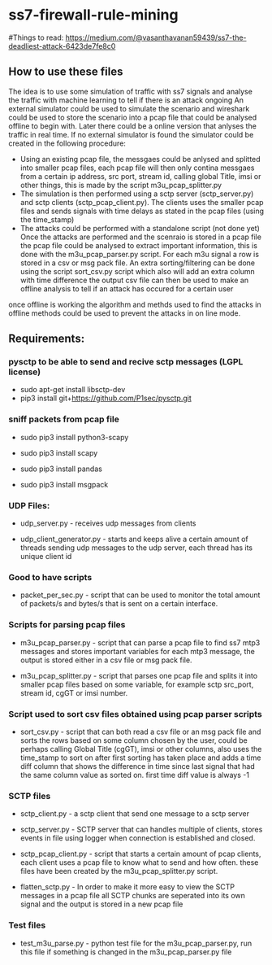 # ss7-firewall-rule-mining

#Things to read: https://medium.com/@vasanthavanan59439/ss7-the-deadliest-attack-6423de7fe8c0

## How to use these files
The idea is to use some simulation of traffic with ss7 signals and analyse the traffic with machine learning to tell if there is an attack ongoing
An external simulator could be used to simulate the scenario and wireshark could be used to store the scenario into a pcap file that could be analysed offline to begin with. Later there could be a online version that anlyses the traffic in real time.
If no external simulator is found the simulator could be created in the following procedure:
- Using an existing pcap file, the messgaes could be anlysed and splitted into smaller pcap files, each pcap file will then only contina messgaes from a certain ip address, src port, stream id, calling global Title, imsi or other things, this is made by the script m3u_pcap_splitter.py
- The simulation is then performed using a sctp server (sctp_server.py) and sctp clients (sctp_pcap_client.py). The clients uses the smaller pcap files and sends signals with time delays as stated in the pcap files (using the time_stamp)
- The attacks could be performed with a standalone script (not done yet)
Once the attacks are performed and the scenraio is stored in a pcap file the pcap file could be analysed to extract important information, this is done with the m3u_pcap_parser.py script. For each m3u signal a row is stored in a csv or msg pack file.
An extra sorting/filtering can be done using the script sort_csv.py script which also will add an extra column with time difference
the output csv file can then be used to make an offline analysis to tell if an attack has occured for a certain user

once offline is working the algorithm and methds used to find the attacks in offline methods could be used to prevent the attacks in on line mode. 

## Requirements:
### pysctp to be able to send and recive sctp messages (LGPL license)
- sudo apt-get install libsctp-dev
- pip3 install git+https://github.com/P1sec/pysctp.git

### sniff packets from pcap file
- sudo pip3 install python3-scapy
- sudo pip3 install scapy

- sudo pip3 install pandas
- sudo pip3 install msgpack


### UDP Files:
- udp_server.py - receives udp messages from clients

- udp_client_generator.py - starts and keeps alive a certain amount of threads sending udp messages to the udp server, each thread has its unique client id

### Good to have scripts
- packet_per_sec.py - script that can be used to monitor the total amount of packets/s and bytes/s that is sent on a certain interface.

### Scripts for parsing pcap files
- m3u_pcap_parser.py - script that can parse a pcap file to find ss7 mtp3 messages and stores important variables for each mtp3 message, the output is stored either in a csv file or msg pack file.

- m3u_pcap_splitter.py - script that parses one pcap file and splits it into smaller pcap files based on some variable, for example sctp src_port, stream id, cgGT or imsi number.

### Script used to sort csv files obtained using pcap parser scripts
- sort_csv.py - script that can both read a csv file or an msg pack file and sorts the rows based on some column chosen by the user, could be perhaps calling Global Title (cgGT), imsi or other columns, also uses the time_stamp to sort on after first sorting has taken place and adds a time diff column that shows the difference in time since last signal that had the same column value as sorted on. first time diff value is always -1

### SCTP files
- sctp_client.py  - a sctp client that send one message to a sctp server

- sctp_server.py - SCTP server that can handles multiple of clients, stores events in file using logger when connection is established and closed.

- sctp_pcap_client.py - script that starts a certain amount of pcap clients, each client uses a pcap file to know what to send and how often. these files have been created by the m3u_pcap_splitter.py script.

- flatten_sctp.py - In order to make it more easy to view the SCTP messages in a pcap file all SCTP chunks are seperated into its own signal and the output is stored in a new pcap file

### Test files
- test_m3u_parse.py - python test file for the m3u_pcap_parser.py, run this file if something is changed in the m3u_pcap_parser.py file
